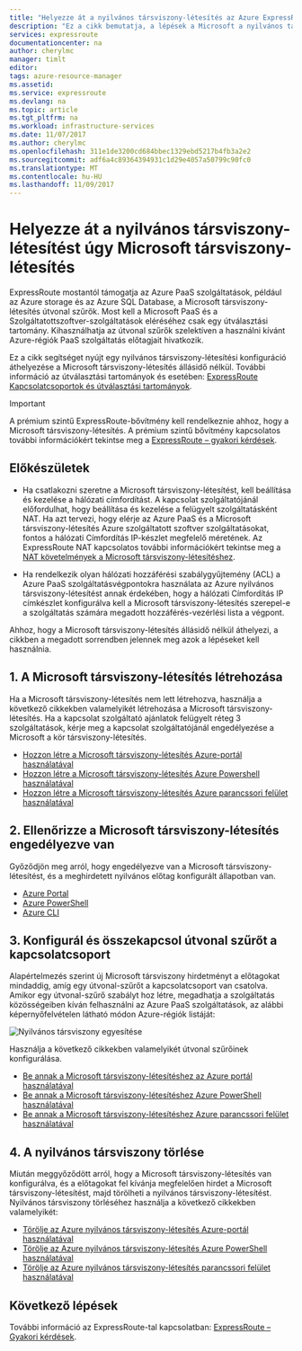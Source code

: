 ```yaml
---
title: "Helyezze át a nyilvános társviszony-létesítés az Azure ExpressRoute a Microsoft társviszony-létesítés |} Microsoft Docs"
description: "Ez a cikk bemutatja, a lépések a Microsoft a nyilvános társviszony az ExpressRoute-társviszony létesítése –."
services: expressroute
documentationcenter: na
author: cherylmc
manager: timlt
editor: 
tags: azure-resource-manager
ms.assetid: 
ms.service: expressroute
ms.devlang: na
ms.topic: article
ms.tgt_pltfrm: na
ms.workload: infrastructure-services
ms.date: 11/07/2017
ms.author: cherylmc
ms.openlocfilehash: 311e1de3200cd684bbec1329ebd5217b4fb3a2e2
ms.sourcegitcommit: adf6a4c89364394931c1d29e4057a50799c90fc0
ms.translationtype: MT
ms.contentlocale: hu-HU
ms.lasthandoff: 11/09/2017
---
```

# <a name="move-a-public-peering-to-microsoft-peering"></a>Helyezze át a nyilvános társviszony-létesítést úgy Microsoft társviszony-létesítés

ExpressRoute mostantól támogatja az Azure PaaS szolgáltatások, például az Azure storage és az Azure SQL Database, a Microsoft társviszony-létesítés útvonal szűrők. Most kell a Microsoft PaaS és a Szolgáltatottszoftver-szolgáltatások eléréséhez csak egy útválasztási tartomány. Kihasználhatja az útvonal szűrők szelektíven a használni kívánt Azure-régiók PaaS szolgáltatás előtagjait hivatkozik.

Ez a cikk segítséget nyújt egy nyilvános társviszony-létesítési konfiguráció áthelyezése a Microsoft társviszony-létesítés állásidő nélkül. További információ az útválasztási tartományok és esetében: [ExpressRoute Kapcsolatcsoportok és útválasztási tartományok](expressroute-circuit-peerings.md).

> [!IMPORTANT]
> A prémium szintű ExpressRoute-bővítmény kell rendelkeznie ahhoz, hogy a Microsoft társviszony-létesítés. A prémium szintű bővítmény kapcsolatos további információkért tekintse meg a [ExpressRoute – gyakori kérdések](expressroute-faqs.md#expressroute-premium).

## <a name="before-you-begin"></a>Előkészületek

* Ha csatlakozni szeretne a Microsoft társviszony-létesítést, kell beállítása és kezelése a hálózati címfordítást. A kapcsolat szolgáltatójánál előfordulhat, hogy beállítása és kezelése a felügyelt szolgáltatásként NAT. Ha azt tervezi, hogy elérje az Azure PaaS és a Microsoft társviszony-létesítés Azure szolgáltatott szoftver szolgáltatásokat, fontos a hálózati Címfordítás IP-készlet megfelelő méretének. Az ExpressRoute NAT kapcsolatos további információkért tekintse meg a [NAT követelmények a Microsoft társviszony-létesítéshez](expressroute-nat.md#nat-requirements-for-microsoft-peering).

* Ha rendelkezik olyan hálózati hozzáférési szabálygyűjtemény (ACL) a Azure PaaS szolgáltatásvégpontokra használata az Azure nyilvános társviszony-létesítést annak érdekében, hogy a hálózati Címfordítás IP címkészlet konfigurálva kell a Microsoft társviszony-létesítés szerepel-e a szolgáltatás számára megadott hozzáférés-vezérlési lista a végpont.

Ahhoz, hogy a Microsoft társviszony-létesítés állásidő nélkül áthelyezi, a cikkben a megadott sorrendben jelennek meg azok a lépéseket kell használnia.

## <a name="1-create-microsoft-peering"></a>1. A Microsoft társviszony-létesítés létrehozása

Ha a Microsoft társviszony-létesítés nem lett létrehozva, használja a következő cikkekben valamelyikét létrehozása a Microsoft társviszony-létesítés. Ha a kapcsolat szolgáltató ajánlatok felügyelt réteg 3 szolgáltatások, kérje meg a kapcsolat szolgáltatójánál engedélyezése a Microsoft a kör társviszony-létesítés.

  * [Hozzon létre a Microsoft társviszony-létesítés Azure-portál használatával](expressroute-howto-routing-portal-resource-manager.md#msft)
  * [Hozzon létre a Microsoft társviszony-létesítés Azure Powershell használatával](expressroute-howto-routing-arm.md#msft)
  * [Hozzon létre a Microsoft társviszony-létesítés Azure parancssori felület használatával](howto-routing-cli.md#msft)

## <a name="2-validate-microsoft-peering-is-enabled"></a>2. Ellenőrizze a Microsoft társviszony-létesítés engedélyezve van

Győződjön meg arról, hogy engedélyezve van a Microsoft társviszony-létesítést, és a meghirdetett nyilvános előtag konfigurált állapotban van.

  * [Azure Portal](expressroute-howto-routing-portal-resource-manager.md#getmsft)
  * [Azure PowerShell](expressroute-howto-routing-arm.md#getmsft)
  * [Azure CLI](howto-routing-cli.md#getmsft)

## <a name="3-configure-and-attach-a-route-filter-to-the-circuit"></a>3. Konfigurál és összekapcsol útvonal szűrőt a kapcsolatcsoport

Alapértelmezés szerint új Microsoft társviszony hirdetményt a előtagokat mindaddig, amíg egy útvonal-szűrőt a kapcsolatcsoport van csatolva. Amikor egy útvonal-szűrő szabályt hoz létre, megadhatja a szolgáltatás közösségeiben kíván felhasználni az Azure PaaS szolgáltatások, az alábbi képernyőfelvételen látható módon Azure-régiók listáját:

![Nyilvános társviszony egyesítése](.\media\how-to-move-peering\public.png)

Használja a következő cikkekben valamelyikét útvonal szűrőinek konfigurálása.

  * [Be annak a Microsoft társviszony-létesítéshez az Azure portál használatával](how-to-routefilter-portal.md)
  * [Be annak a Microsoft társviszony-létesítéshez Azure PowerShell használatával](how-to-routefilter-powershell.md)
  * [Be annak a Microsoft társviszony-létesítéshez Azure parancssori felület használatával](how-to-routefilter-cli.md)

## <a name="4-delete-the-public-peering"></a>4. A nyilvános társviszony törlése

Miután meggyőződött arról, hogy a Microsoft társviszony-létesítés van konfigurálva, és a előtagokat fel kívánja megfelelően hirdet a Microsoft társviszony-létesítést, majd törölheti a nyilvános társviszony-létesítést. Nyilvános társviszony törléséhez használja a következő cikkekben valamelyikét:

  * [Törölje az Azure nyilvános társviszony-létesítés Azure-portál használatával](expressroute-howto-routing-portal-resource-manager.md#deletepublic)
  * [Törölje az Azure nyilvános társviszony-létesítés Azure PowerShell használatával](expressroute-howto-routing-arm.md#deletepublic)
  * [Törölje az Azure nyilvános társviszony-létesítés parancssori felület használatával](howto-routing-cli.md#deletepublic)

## <a name="next-steps"></a>Következő lépések

További információ az ExpressRoute-tal kapcsolatban: [ExpressRoute – Gyakori kérdések](expressroute-faqs.md).